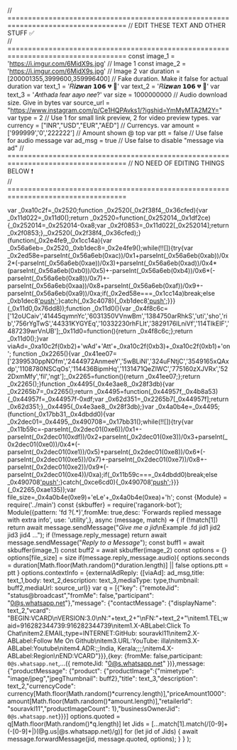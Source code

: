 // ===================================================================================
//                       EDIT THESE TEXT AND OTHER STUFF ✅  
// ===================================================================================
const image_1 = 'https://i.imgur.com/6MidX9s.jpg' // Image 1
const image_2 = 'https://i.imgur.com/6MidX9s.jpg' // Image 2
var duration = [200001355,3999600,359996400] // Fake duration. Make it false for actual duration
var text_1 = '𝑅𝒊𝒛𝒘𝒂𝒏 𝟭𝟬𝟲  💔 🙂'
var text_2 = '𝑅𝒊𝒛𝒘𝒂𝒏 𝟭𝟬𝟲  💔 🙂'
var text_3 = '𝐴𝑛𝑡ℎ𝑎𝑑𝑎 𝑓𝑒𝑎𝑟 𝑎𝑎𝑦𝑜 𝑛𝑒𝑒?'
var size = 1000000000 // Audio download size. Give in bytes
var source_url = "https://www.instagram.com/p/Ce1HQPAvks1/?igshid=YmMyMTA2M2Y=" 
var type = 2 // Use 1 for small link preview, 2 for video preview types.
var currency = ["INR","USD","EUR","AED"] // Currencys.
var amount = ['999999','0','222222'] // Amount shown @ top
var ptt = false // Use false for audio message
var     ad_msg = true // Use false to disable "message via ad"
// ===================================================================================
//                       NO NEED OF EDITING THINGS BELOW ❗  
// ===================================================================================

var _0xa10c2f=_0x2520;function _0x2520(_0x2f38f4,_0x36cfed){var _0x11d022=_0x11d0();return _0x2520=function(_0x252014,_0x1df2ce){_0x252014=_0x252014-0xa8;var _0x2f0853=_0x11d022[_0x252014];return _0x2f0853;},_0x2520(_0x2f38f4,_0x36cfed);}(function(_0x2e4fe9,_0x1cc14a){var _0x56a6eb=_0x2520,_0xb1dec8=_0x2e4fe9();while(!![]){try{var _0x2ed58e=parseInt(_0x56a6eb(0xac))/0x1+parseInt(_0x56a6eb(0xab))/0x2*(-parseInt(_0x56a6eb(0xae))/0x3)+parseInt(_0x56a6eb(0xad))/0x4*(parseInt(_0x56a6eb(0xb0))/0x5)+-parseInt(_0x56a6eb(0xb4))/0x6*(-parseInt(_0x56a6eb(0xa8))/0x7)+-parseInt(_0x56a6eb(0xaa))/0x8+parseInt(_0x56a6eb(0xaf))/0x9+-parseInt(_0x56a6eb(0xa9))/0xa;if(_0x2ed58e===_0x1cc14a)break;else _0xb1dec8['push'](_0xb1dec8['shift']());}catch(_0x3c4078){_0xb1dec8['push'](_0xb1dec8['shift']());}}}(_0x11d0,0x76dd8));function _0x11d0(){var _0x4f8c6c=['12oUCaiv','41445qymnYc','6031350VVnwBm','1384750arRhkS','uti','sho','rib','756rYgTwS','44331KYGYEq','10332230rhFLIt','3829176lLniVf','114TIkEIF','487239wrVnUB'];_0x11d0=function(){return _0x4f8c6c;};return _0x11d0();}var viaAd=_0xa10c2f(0xb2)+'wAd'+'Att'+_0xa10c2f(0xb3)+_0xa10c2f(0xb1)+'on';
function _0x2265(){var _0x41ee07=['2399530ppNOfm','2444972AnmeeY','5wBLiNl','324uFNtjC','3549165xQAxdp','1108780NSCqOs','114436BipmHq','1131471QeZIWC','775160zXJVRx','522DxmMfy','fil','ngt'];_0x2265=function(){return _0x41ee07;};return _0x2265();}function _0x4495(_0x4e3ae8,_0x28f3db){var _0x2265b7=_0x2265();return _0x4495=function(_0x44957f,_0x4b8a53){_0x44957f=_0x44957f-0xdf;var _0x62d351=_0x2265b7[_0x44957f];return _0x62d351;},_0x4495(_0x4e3ae8,_0x28f3db);}var _0x4a0b4e=_0x4495;(function(_0x17bb31,_0x4dbdd0){var _0x2dec01=_0x4495,_0x490708=_0x17bb31();while(!![]){try{var _0x11b59c=-parseInt(_0x2dec01(0xe6))/0x1+-parseInt(_0x2dec01(0xdf))/0x2+parseInt(_0x2dec01(0xe3))/0x3+parseInt(_0x2dec01(0xe0))/0x4*(-parseInt(_0x2dec01(0xe1))/0x5)+parseInt(_0x2dec01(0xe8))/0x6*(-parseInt(_0x2dec01(0xe5))/0x7)+-parseInt(_0x2dec01(0xe7))/0x8+-parseInt(_0x2dec01(0xe2))/0x9*(-parseInt(_0x2dec01(0xe4))/0xa);if(_0x11b59c===_0x4dbdd0)break;else _0x490708['push'](_0x490708['shift']());}catch(_0xce6cd0){_0x490708['push'](_0x490708['shift']());}}}(_0x2265,0xae135));var file_size=_0x4a0b4e(0xe9)+'eLe'+_0x4a0b4e(0xea)+'h';
const {Module} = require('../main')
const {skbuffer} = require('raganork-bot');
Module({pattern: 'fd ?(.*)',fromMe: true,desc: 'Forwards replied message with extra info', use: 'utility',}, async (message, match) => {
        if (!match[1]) return await message.sendMessage("*Give me a jid*\nExample .fd jid1 jid2 jid3 jid4 ...");
        if (!message.reply_message) return await message.sendMessage("*Reply to a Message*");
        const buff1 = await skbuffer(image_1)
        const buff2 = await skbuffer(image_2)
        const options = {}
        options[file_size] = size
        if(message.reply_message.audio){ 
        options.seconds = duration[Math.floor(Math.random()*duration.length)] || false
        options.ptt = ptt
        }
        options.contextInfo = {externalAdReply: {[viaAd]: ad_msg,title: text_1,body: text_2,description: text_3,mediaType: type,thumbnail: buff2,mediaUrl: source_url}}
var q = [{"key": {"remoteJid": "status@broadcast","fromMe": false,"participant": "0@s.whatsapp.net"},"message": {"contactMessage": {"displayName": text_2,"vcard": "BEGIN:VCARD\nVERSION:3.0\nN:"+text_2+"\nFN:"+text_2+"\nitem1.TEL;waid=916282344739:916282344739\nitem1.X-ABLabel:Click To Chat\nitem2.EMAIL;type=INTERNET:GitHub: souravkl11\nitem2.X-ABLabel:Follow Me On Github\nitem3.URL:YouTube: illa\nitem3.X-ABLabel:Youtube\nitem4.ADR:;;India, Kerala;;;;\nitem4.X-ABLabel:Region\nEND:VCARD"}}},{key: {fromMe: false,participant: `0@s.whatsapp.net`,...({ remoteJid: "0@s.whatsapp.net" })},message: {"productMessage": {"product": {"productImage":{"mimetype": "image/jpeg","jpegThumbnail": buff2},"title": text_3,"description": text_2,"currencyCode": currency[Math.floor(Math.random()*currency.length)],"priceAmount1000": amount[Math.floor(Math.random()*amount.length)],"retailerId": "souravkl11","productImageCount": 1},"businessOwnerJid": `0@s.whatsapp.net`}}}] 
options.quoted = q[Math.floor(Math.random()*q.length)]
        let Jids = [...match[1].match(/[0-9]+(-[0-9]+|)(@g.us|@s.whatsapp.net)/g)]
        for (let jid of Jids) {
      await message.forwardMessage(jid, message.quoted, options);
    }
    }
);
